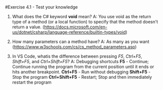 #Exercise 4.1 - Test your knowledge

1. What does the C# keyword **void** mean?
    A: You use void as the return type of a method (or a local function) to specify that the method doesn't return a value. (https://docs.microsoft.com/en-us/dotnet/csharp/language-reference/builtin-types/void)

2. How many parameters can a method have?
    A: As many as you want (https://www.w3schools.com/cs/cs_method_parameters.asp)

3. In VS Code, whatis the difference between pressing *F5*, *Ctrl+F5*, *Shift+F5*, and *Ctrl+Shift+F5*?
    A: Debugging shortcuts
    **F5** - Continue; Continue running the program from the current position until it ends or hits another breakpoint.
    **Ctrl+F5** - Run without debugging
    **Shift+F5** - Stop the program
    **Ctrl+Shift+F5** - Restart; Stop and then immediately restart the program